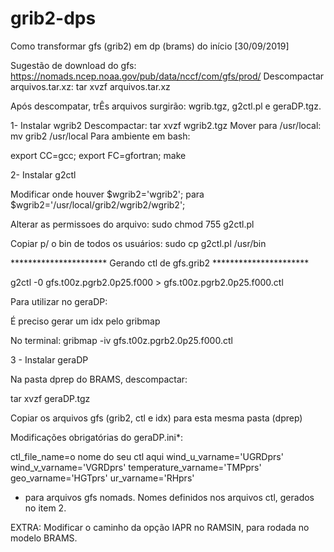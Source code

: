 # grib2-dps
Como transformar gfs (grib2) em dp (brams) do início [30/09/2019]

Sugestão de download do gfs: https://nomads.ncep.noaa.gov/pub/data/nccf/com/gfs/prod/
Descompactar arquivos.tar.xz: tar xvzf arquivos.tar.xz 

Após descompatar, trÊs arquivos surgirão: 
wgrib.tgz, 
g2ctl.pl e 
geraDP.tgz. 


1- Instalar wgrib2
Descompactar: tar xvzf wgrib2.tgz
Mover para /usr/local: mv grib2 /usr/local
Para ambiente em bash: 

export CC=gcc;
export FC=gfortran;
make

2- Instalar g2ctl

Modificar onde houver $wgrib2='wgrib2'; para $wgrib2='/usr/local/grib2/wgrib2/wgrib2';

Alterar as permissoes do arquivo: sudo chmod 755 g2ctl.pl

Copiar p/ o bin de todos os usuários: sudo cp g2ctl.pl /usr/bin

********************** Gerando ctl de gfs.grib2 ********************** 

g2ctl -0 gfs.t00z.pgrb2.0p25.f000 > gfs.t00z.pgrb2.0p25.f000.ctl

Para utilizar no geraDP:

É preciso gerar um idx pelo gribmap

No terminal: 
gribmap -iv gfs.t00z.pgrb2.0p25.f000.ctl

3 - Instalar geraDP

Na pasta dprep do BRAMS, descompactar: 

tar xvzf geraDP.tgz

Copiar os arquivos gfs (grib2, ctl e idx) para esta mesma pasta (dprep)

Modificações obrigatórias do geraDP.ini*:

ctl_file_name=o nome do seu ctl aqui
wind_u_varname='UGRDprs'
wind_v_varname='VGRDprs'
temperature_varname='TMPprs'
geo_varname='HGTprs'
ur_varname='RHprs' 
                                       
* para arquivos gfs nomads. Nomes definidos nos arquivos ctl, gerados no item 2.  

EXTRA: 
Modificar o caminho da opção IAPR no RAMSIN, para rodada no modelo BRAMS. 
